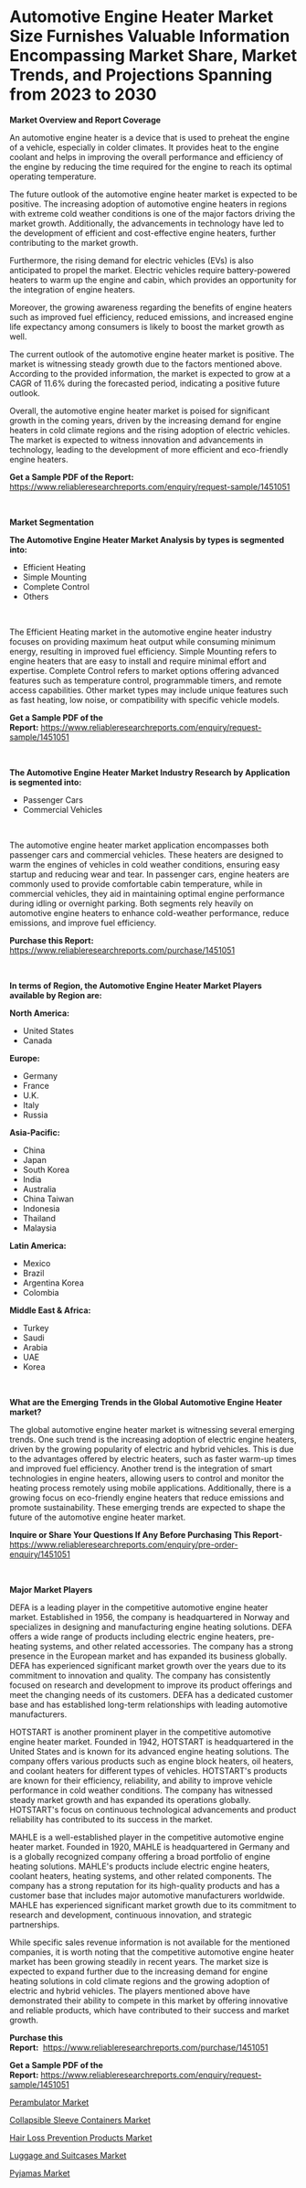 <p><h1>Automotive Engine Heater Market Size Furnishes Valuable Information Encompassing Market Share, Market Trends, and Projections Spanning from 2023 to 2030</h1></p><p><strong>Market Overview and Report Coverage</strong></p>
<p><p>An automotive engine heater is a device that is used to preheat the engine of a vehicle, especially in colder climates. It provides heat to the engine coolant and helps in improving the overall performance and efficiency of the engine by reducing the time required for the engine to reach its optimal operating temperature.</p><p>The future outlook of the automotive engine heater market is expected to be positive. The increasing adoption of automotive engine heaters in regions with extreme cold weather conditions is one of the major factors driving the market growth. Additionally, the advancements in technology have led to the development of efficient and cost-effective engine heaters, further contributing to the market growth.</p><p>Furthermore, the rising demand for electric vehicles (EVs) is also anticipated to propel the market. Electric vehicles require battery-powered heaters to warm up the engine and cabin, which provides an opportunity for the integration of engine heaters.</p><p>Moreover, the growing awareness regarding the benefits of engine heaters such as improved fuel efficiency, reduced emissions, and increased engine life expectancy among consumers is likely to boost the market growth as well.</p><p>The current outlook of the automotive engine heater market is positive. The market is witnessing steady growth due to the factors mentioned above. According to the provided information, the market is expected to grow at a CAGR of 11.6% during the forecasted period, indicating a positive future outlook.</p><p>Overall, the automotive engine heater market is poised for significant growth in the coming years, driven by the increasing demand for engine heaters in cold climate regions and the rising adoption of electric vehicles. The market is expected to witness innovation and advancements in technology, leading to the development of more efficient and eco-friendly engine heaters.</p></p>
<p><strong>Get a Sample PDF of the Report:</strong> <a href="https://www.reliableresearchreports.com/enquiry/request-sample/1451051">https://www.reliableresearchreports.com/enquiry/request-sample/1451051</a></p>
<p>&nbsp;</p>
<p><strong>Market Segmentation</strong></p>
<p><strong>The Automotive Engine Heater Market Analysis by types is segmented into:</strong></p>
<p><ul><li>Efficient Heating</li><li>Simple Mounting</li><li>Complete Control</li><li>Others</li></ul></p>
<p>&nbsp;</p>
<p><p>The Efficient Heating market in the automotive engine heater industry focuses on providing maximum heat output while consuming minimum energy, resulting in improved fuel efficiency. Simple Mounting refers to engine heaters that are easy to install and require minimal effort and expertise. Complete Control refers to market options offering advanced features such as temperature control, programmable timers, and remote access capabilities. Other market types may include unique features such as fast heating, low noise, or compatibility with specific vehicle models.</p></p>
<p><strong>Get a Sample PDF of the Report:</strong>&nbsp;<a href="https://www.reliableresearchreports.com/enquiry/request-sample/1451051">https://www.reliableresearchreports.com/enquiry/request-sample/1451051</a></p>
<p>&nbsp;</p>
<p><strong>The Automotive Engine Heater Market Industry Research by Application is segmented into:</strong></p>
<p><ul><li>Passenger Cars</li><li>Commercial Vehicles</li></ul></p>
<p>&nbsp;</p>
<p><p>The automotive engine heater market application encompasses both passenger cars and commercial vehicles. These heaters are designed to warm the engines of vehicles in cold weather conditions, ensuring easy startup and reducing wear and tear. In passenger cars, engine heaters are commonly used to provide comfortable cabin temperature, while in commercial vehicles, they aid in maintaining optimal engine performance during idling or overnight parking. Both segments rely heavily on automotive engine heaters to enhance cold-weather performance, reduce emissions, and improve fuel efficiency.</p></p>
<p><strong>Purchase this Report:</strong>&nbsp; <a href="https://www.reliableresearchreports.com/purchase/1451051">https://www.reliableresearchreports.com/purchase/1451051</a></p>
<p>&nbsp;</p>
<p><strong>In terms of Region, the Automotive Engine Heater Market Players available by Region are:</strong></p>
<p>
    <p> <strong> North America: </strong>
        <ul>
            <li>United States</li>
            <li>Canada</li>
        </ul>
        </p> 
    <p> <strong> Europe: </strong>
        <ul>
            <li>Germany</li>
            <li>France</li>
            <li>U.K.</li>
            <li>Italy</li>
            <li>Russia</li>
        </ul>
        </p> 
    <p> <strong> Asia-Pacific: </strong>
        <ul>
            <li>China</li>
            <li>Japan</li>
            <li>South Korea</li>
            <li>India</li>
            <li>Australia</li>
            <li>China Taiwan</li>
            <li>Indonesia</li>
            <li>Thailand</li>
            <li>Malaysia</li>
        </ul>
        </p> 
    <p> <strong> Latin America: </strong>
        <ul>
            <li>Mexico</li>
            <li>Brazil</li>
            <li>Argentina Korea</li>
            <li>Colombia</li>
        </ul>
        </p> 
    <p> <strong> Middle East & Africa: </strong>
        <ul>
            <li>Turkey</li>
            <li>Saudi</li>
            <li>Arabia</li>
            <li>UAE</li>
            <li>Korea</li>
        </ul>
    </p>
    </p>
<p>&nbsp;</p>
<p><strong>What are the Emerging Trends in the Global Automotive Engine Heater market?</strong></p>
<p><p>The global automotive engine heater market is witnessing several emerging trends. One such trend is the increasing adoption of electric engine heaters, driven by the growing popularity of electric and hybrid vehicles. This is due to the advantages offered by electric heaters, such as faster warm-up times and improved fuel efficiency. Another trend is the integration of smart technologies in engine heaters, allowing users to control and monitor the heating process remotely using mobile applications. Additionally, there is a growing focus on eco-friendly engine heaters that reduce emissions and promote sustainability. These emerging trends are expected to shape the future of the automotive engine heater market.</p></p>
<p><strong>Inquire or Share Your Questions If Any Before Purchasing This Report</strong>- <a href="https://www.reliableresearchreports.com/enquiry/pre-order-enquiry/1451051">https://www.reliableresearchreports.com/enquiry/pre-order-enquiry/1451051</a></p>
<p>&nbsp;</p>
<p><strong>Major Market Players</strong></p>
<p><p>DEFA is a leading player in the competitive automotive engine heater market. Established in 1956, the company is headquartered in Norway and specializes in designing and manufacturing engine heating solutions. DEFA offers a wide range of products including electric engine heaters, pre-heating systems, and other related accessories. The company has a strong presence in the European market and has expanded its business globally. DEFA has experienced significant market growth over the years due to its commitment to innovation and quality. The company has consistently focused on research and development to improve its product offerings and meet the changing needs of its customers. DEFA has a dedicated customer base and has established long-term relationships with leading automotive manufacturers.</p><p>HOTSTART is another prominent player in the competitive automotive engine heater market. Founded in 1942, HOTSTART is headquartered in the United States and is known for its advanced engine heating solutions. The company offers various products such as engine block heaters, oil heaters, and coolant heaters for different types of vehicles. HOTSTART's products are known for their efficiency, reliability, and ability to improve vehicle performance in cold weather conditions. The company has witnessed steady market growth and has expanded its operations globally. HOTSTART's focus on continuous technological advancements and product reliability has contributed to its success in the market.</p><p>MAHLE is a well-established player in the competitive automotive engine heater market. Founded in 1920, MAHLE is headquartered in Germany and is a globally recognized company offering a broad portfolio of engine heating solutions. MAHLE's products include electric engine heaters, coolant heaters, heating systems, and other related components. The company has a strong reputation for its high-quality products and has a customer base that includes major automotive manufacturers worldwide. MAHLE has experienced significant market growth due to its commitment to research and development, continuous innovation, and strategic partnerships.</p><p>While specific sales revenue information is not available for the mentioned companies, it is worth noting that the competitive automotive engine heater market has been growing steadily in recent years. The market size is expected to expand further due to the increasing demand for engine heating solutions in cold climate regions and the growing adoption of electric and hybrid vehicles. The players mentioned above have demonstrated their ability to compete in this market by offering innovative and reliable products, which have contributed to their success and market growth.</p></p>
<p><strong>Purchase this Report:</strong>&nbsp;&nbsp;<a href="https://www.reliableresearchreports.com/purchase/1451051">https://www.reliableresearchreports.com/purchase/1451051</a></p>
<p></p>
<p><strong>Get a Sample PDF of the Report:</strong>&nbsp;<a href="https://www.reliableresearchreports.com/enquiry/request-sample/1451051">https://www.reliableresearchreports.com/enquiry/request-sample/1451051</a></p>
<p><p><a href="https://medium.com/@lap.snake.again/perambulator-market-insight-market-trends-growth-forecasted-from-2023-to-2030-f96b3df973d4">Perambulator Market</a></p><p><a href="https://medium.com/@pair.holy.proof/collapsible-sleeve-containers-market-insight-market-trends-growth-forecasted-from-2023-to-2030-ce3c0dbe3d53">Collapsible Sleeve Containers Market</a></p><p><a href="https://medium.com/@wall.see.write/hair-loss-prevention-products-market-focuses-on-market-share-size-and-projected-forecast-till-2030-353140b0f971">Hair Loss Prevention Products Market</a></p><p><a href="https://medium.com/@draft.web.back/luggage-and-suitcases-nbsp-market-focuses-on-market-share-size-and-projected-forecast-till-2030-b579942c602b">Luggage and Suitcases Market</a></p><p><a href="https://medium.com/@fire.honor.safe/pyjamas-market-share-evolution-and-market-growth-trends-2023-2030-bf45933d94c7">Pyjamas Market</a></p></p>